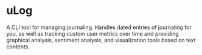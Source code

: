 # uLog
A CLI tool for managing journaling. Handles dated entries of journaling for you, as well as tracking custom user metrics over time and providing graphical analysis, sentiment analysis, and visualization tools based on text contents.
